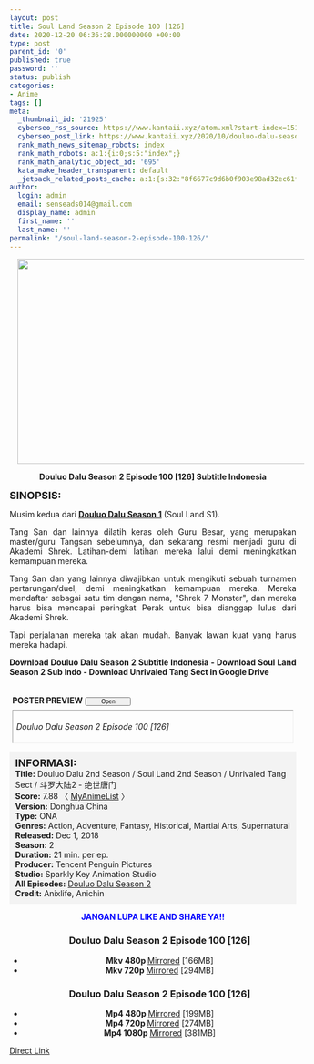 ```yaml
---
layout: post
title: Soul Land Season 2 Episode 100 [126]
date: 2020-12-20 06:36:28.000000000 +00:00
type: post
parent_id: '0'
published: true
password: ''
status: publish
categories:
- Anime
tags: []
meta:
  _thumbnail_id: '21925'
  cyberseo_rss_source: https://www.kantaii.xyz/atom.xml?start-index=151&max-results=150
  cyberseo_post_link: https://www.kantaii.xyz/2020/10/douluo-dalu-season-2-episode-100-126.html
  rank_math_news_sitemap_robots: index
  rank_math_robots: a:1:{i:0;s:5:"index";}
  rank_math_analytic_object_id: '695'
  kata_make_header_transparent: default
  _jetpack_related_posts_cache: a:1:{s:32:"8f6677c9d6b0f903e98ad32ec61f8deb";a:2:{s:7:"expires";i:1642684778;s:7:"payload";a:0:{}}}
author:
  login: admin
  email: senseads014@gmail.com
  display_name: admin
  first_name: ''
  last_name: ''
permalink: "/soul-land-season-2-episode-100-126/"
---
```

<div class="separator" style="clear: both; text-align: center;"><a href="https://1.bp.blogspot.com/-5d6XqM9w64E/X4qGmKC8KQI/AAAAAAAADOg/C4T4KYMQwboL-TGmdZ-zlccB-mzA-NaNgCLcBGAsYHQ/s1360/Soul%2BLand%2BS2%2B-%2B100%2Bd.jpg" style="margin-left: 1em; margin-right: 1em;"><img border="0" data-original-height="765" data-original-width="1360" height="360" src="{{ site.baseurl }}/assets/2020/12/Soul%2BLand%2BS2%2B-%2B100%2Bd.jpg" width="640" /></a></div>
<p>
<div style="text-align: center;"><b>Douluo Dalu Season 2 Episode 100 [126] Subtitle Indonesia</b></p>
</div>
<p><b><span style="font-size: large;">SINOPSIS:</span></b>
<div style="text-align: justify;">Musim kedua dari <b><a href="http://www.kantaii.web.id/2018/12/douluo-dalu-season-i-batch.html" target="_blank" rel="noopener">Douluo Dalu Season 1</a></b> (Soul Land S1).</p>
<p>Tang San dan lainnya dilatih keras oleh Guru Besar, yang merupakan master/guru Tangsan sebelumnya, dan sekarang resmi menjadi guru di Akademi Shrek. Latihan-demi latihan mereka lalui demi meningkatkan kemampuan mereka.</p>
<p>Tang San dan yang lainnya diwajibkan untuk mengikuti sebuah turnamen pertarungan/duel, demi meningkatkan kemampuan mereka. Mereka mendaftar sebagai satu tim dengan nama, "Shrek 7 Monster", dan mereka harus bisa mencapai peringkat Perak untuk bisa dianggap lulus dari Akademi Shrek.</p>
<p>Tapi perjalanan mereka tak akan mudah. Banyak lawan kuat yang harus mereka hadapi.</p>
<p><b>Download Douluo Dalu Season 2 Subtitle Indonesia - Download Soul Land Season 2 Sub Indo - Download Unrivaled Tang Sect in Google Drive</b></div>
<p><a name="more"></a>
<div>
<div style="margin: 5px;">
<div class="smallfont" style="margin-bottom: 2px;"><span style="font-weight: bold;"><br />POSTER PREVIEW</span><input onclick="if (this.parentNode.parentNode.getElementsByTagName('div')[1].getElementsByTagName('div')[0].style.display != '') { this.parentNode.parentNode.getElementsByTagName('div')[1].getElementsByTagName('div')[0].style.display = ''; this.innerText = ''; this.value = ' Close..'; } else { this.parentNode.parentNode.getElementsByTagName('div')[1].getElementsByTagName('div')[0].style.display = 'none'; this.innerText = ''; this.value = ' Clik Here'; }" style="font-size: 10px; margin: 5px; padding: 0px; width: 80px;" type="button" value="Open" /></div>
<div class="alt2" style="border: 1px inset; margin: 0px; padding: 6px;">
<div style="display: none;">
<div class="separator" style="clear: both; text-align: center;"><a href="https://1.bp.blogspot.com/-S5QdoUkKJK8/X4qGlZQ6OzI/AAAAAAAADOY/h60xEAukSxIquARrrSB3-E59aSp0TTcNACLcBGAsYHQ/s1362/Soul%2BLand%2BS2%2B-%2B100%2Ba.jpg" style="margin-left: 1em; margin-right: 1em;"><img border="0" data-original-height="763" data-original-width="1362" height="358" src="{{ site.baseurl }}/assets/2020/12/Soul%2BLand%2BS2%2B-%2B100%2Ba.jpg" width="640" /></a></div>
<p> 
<div class="separator" style="clear: both; text-align: center;"><a href="https://1.bp.blogspot.com/-G_dwMmlI9Jk/X4qGldquqJI/AAAAAAAADOc/ZLRZ6SvgjPcekjIeRt-mn83GBcP9d8ShwCLcBGAsYHQ/s1360/Soul%2BLand%2BS2%2B-%2B100%2Bb.jpg" style="margin-left: 1em; margin-right: 1em;"><img border="0" data-original-height="766" data-original-width="1360" height="360" src="{{ site.baseurl }}/assets/2020/12/Soul%2BLand%2BS2%2B-%2B100%2Bb.jpg" width="640" /></a></div>
<p>
<div class="separator" style="clear: both; text-align: center;"><a href="https://1.bp.blogspot.com/-buDlGILBKz8/X4qGlYUc9lI/AAAAAAAADOU/PyfAUSMTWqQAd71cgpa94UviKdwurAVZwCLcBGAsYHQ/s1358/Soul%2BLand%2BS2%2B-%2B100%2Bc.jpg" style="margin-left: 1em; margin-right: 1em;"><img border="0" data-original-height="767" data-original-width="1358" height="362" src="{{ site.baseurl }}/assets/2020/12/Soul%2BLand%2BS2%2B-%2B100%2Bc.jpg" width="640" /></a></div>
<p>
<div class="separator" style="clear: both; text-align: center;"><a href="https://1.bp.blogspot.com/-P7OGDi-grQw/X4qGmbz3GpI/AAAAAAAADOo/j1vtq8Cxg2oflKwjBE3JVF4ThiEUUXjpwCLcBGAsYHQ/s1361/Soul%2BLand%2BS2%2B-%2B100%2Be.jpg" style="margin-left: 1em; margin-right: 1em;"><img border="0" data-original-height="765" data-original-width="1361" height="360" src="{{ site.baseurl }}/assets/2020/12/Soul%2BLand%2BS2%2B-%2B100%2Be.jpg" width="640" /></a></div>
<p>
<div class="separator" style="clear: both; text-align: center;"><a href="https://1.bp.blogspot.com/-DcB694E1fKg/X4qGmS8_lpI/AAAAAAAADOk/xzKsaWSvgz08OYxDisMqnb7M_2BEh9HJACLcBGAsYHQ/s1360/Soul%2BLand%2BS2%2B-%2B100%2Bf.jpg" style="margin-left: 1em; margin-right: 1em;"><img border="0" data-original-height="764" data-original-width="1360" height="360" src="{{ site.baseurl }}/assets/2020/12/Soul%2BLand%2BS2%2B-%2B100%2Bf.jpg" width="640" /></a></div>
<p>
<div class="separator" style="clear: both; text-align: center;"><a href="https://1.bp.blogspot.com/-syHSo2SspE0/X4qGmyjYs6I/AAAAAAAADOs/DoEGtT8hqdMlhxPzM8nK_0jxn-Y0_PJgwCLcBGAsYHQ/s1359/Soul%2BLand%2BS2%2B-%2B100%2Bg.jpg" style="margin-left: 1em; margin-right: 1em;"><img border="0" data-original-height="764" data-original-width="1359" height="360" src="{{ site.baseurl }}/assets/2020/12/Soul%2BLand%2BS2%2B-%2B100%2Bg.jpg" width="640" /></a></div>
<p></div>
<p><em>Douluo Dalu Season 2 Episode 100 [126]</em></div>
</div>
</div>
<p>
<div style="background-color: #f3f3f3; padding: 10px; text-align: left;"><b><span style="font-size: large;">INFORMASI:</span></b><br /><b>Title:</b> Douluo Dalu 2nd Season / Soul Land 2nd Season / Unrivaled Tang Sect / 斗罗大陆2 - 绝世唐门<br /><b>Score:</b> 7.88 〈 <a href="https://myanimelist.net/anime/37822/Douluo_Dalu_2nd_Season?q=Douluo%20Dalu" target="_blank" rel="noopener">MyAnimeList</a>&nbsp;〉<br /><b>Version:</b> Donghua China<br /><b>Type:</b> ONA<br /><b>Genres:</b> Action, Adventure, Fantasy, Historical, Martial Arts, Supernatural<br /><b>Released:</b> Dec 1, 2018<br /><b>Season:</b> 2<br /><b>Duration:</b> 21 min. per ep.<br /><b>Producer:</b> Tencent Penguin Pictures<br /><b>Studio:</b> Sparkly Key Animation Studio<br /><b>All Episodes:</b> <a href="http://www.kantaii.web.id/2020/02/douluo-dalu-season-2.html" target="_blank" rel="noopener">Douluo Dalu Season 2</a><br /><b>Credit:</b> Anixlife, Anichin</div>
<p>
<div style="text-align: center;"><b><span style="color: blue;">JANGAN LUPA LIKE AND SHARE YA!!</span></b>
<div class="dl">
<ul />
<h3 style="text-align: center;">Douluo Dalu Season 2 Episode 100 [126]</h3>
<li style="text-align: center;"><b>Mkv 480p </b><a href="https://semawur.com/R8QBXLDl" target="_blank" rel="noopener">Mirrored</a> [166MB]</li>
<li style="text-align: center;"><b>Mkv 720p </b><a href="https://semawur.com/KjPUWZ" target="_blank" rel="noopener">Mirrored</a> [294MB]</li>
</div>
<div class="dl">
<ul />
<h3 style="text-align: center;">Douluo Dalu Season 2 Episode 100 [126]</h3>
<li style="text-align: center;"><b>Mp4 480p </b><a href="https://apk.miuiku.com/aI4TO" target="_blank" rel="noopener">Mirrored</a> [199MB]</li>
<li style="text-align: center;"><b>Mp4 720p </b><a href="https://apk.miuiku.com/YN0y" target="_blank" rel="noopener">Mirrored</a> [274MB]</li>
<li style="text-align: center;"><b>Mp4 1080p </b><a href="https://semawur.com/b420RZRlro" target="_blank" rel="noopener">Mirrored</a> [381MB]</li>
</div>
</div>
<link rel="stylesheet" href="https://cdnjs.cloudflare.com/ajax/libs/font-awesome/4.7.0/css/font-awesome.min.css" />
<div class="divbtn"> <a href="https://handymansurrender.com/fihup8buzv?key=94550f7ce39444073321dde3b8782f97" class="btn"><i class="fa fa-download"></i> Direct Link</a> </div>
